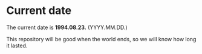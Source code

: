 # Current date

The current date is **1994.08.23.** (YYYY.MM.DD.)

This repository will be good when the world ends, so we will know how long it lasted.
